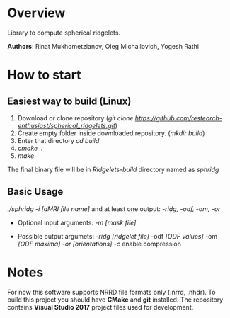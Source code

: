 # Overview
Library to compute spherical ridgelets.

**Authors**: Rinat Mukhometzianov, Oleg Michailovich, Yogesh Rathi

# How to start

## Easiest way to build (Linux)
1. Download or clone repository (*git clone https://github.com/restearch-enthusiast/spherical_ridgelets.git*) 
2. Create empty folder inside downloaded repository. (*mkdir build*)
3. Enter that directory *cd build*
4. *cmake ..*
5. *make*

The final binary file will be in *Ridgelets-build* directory named as *sphridg*

## Basic Usage
*./sphridg -i [dMRI file name]* and at least one output: *-ridg, -odf, -om, -or*
  
* Optional input arguments: *-m [mask file]*

* Possible output argumets: *-ridg [ridgelet file]* -odf *[ODF values]* -om *[ODF maxima]* *-or [orientations]* *-c* enable compression

# Notes
For now this software supports NRRD file formats only (.nrrd, .nhdr). To build this project you should have **CMake** and **git** installed. The repository contains **Visual Studio 2017** project files used for development.
